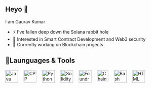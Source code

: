<h2>Heyo 👋</h2>

I am Gaurav Kumar

- ⚡ I’ve fallen deep down the Solana rabbit hole
- 👀 Interested in Smart Contract Development and Web3 security
- 🌱 Currently working on Blockchain projects
  
<h2>🔨Launguages & Tools </h2> 
<img align="left" alt="Java" width="40px" style="padding-right:15px;" src="https://cdn.jsdelivr.net/gh/devicons/devicon/icons/java/java-original.svg"/>
<img align="left" alt="CPP" width="40px" style="padding-right:15px;" src="https://cdn.jsdelivr.net/gh/devicons/devicon@latest/icons/cplusplus/cplusplus-original.svg" />
<img align="left" alt="Python" width="40px" style="padding-right:15px;" src="https://cdn.jsdelivr.net/gh/devicons/devicon@latest/icons/python/python-original.svg" />
<img align="left" alt="Solidity" width="40px" style="padding-right:15px;" src="https://cdn.jsdelivr.net/gh/devicons/devicon@latest/icons/solidity/solidity-plain.svg" />
<img align="left" alt="Foundry" width="40px" style="padding-right:15px;" src="https://github.com/user-attachments/assets/aaf699b4-57e4-4f0c-8093-12c5469029e6" />
<img align="left" alt="Chainlink" width="35px" style="padding-right:15px;" src="https://github.com/user-attachments/assets/cade9ff8-1a2a-493a-84b6-b6fc72de514b" />
<img align="left" alt="Bash" width="40px" style="padding-right:15px;" src="https://cdn.jsdelivr.net/gh/devicons/devicon@latest/icons/bash/bash-original.svg" />
<img align="left" alt="HTML" width="40px" style="padding-right:15px;" src="https://cdn.jsdelivr.net/gh/devicons/devicon/icons/html5/html5-plain.svg" />

<!--
**Gvkr93/Gvkr93** is a ✨ _special_ ✨ repository because its `README.md` (this file) appears on your GitHub profile.


Here are some ideas to get you started:
![Uploading gYv6f901.svg…]()

- 🔭 I’m currently working on ...
- 🌱 I’m currently learning ...
- 👯 I’m looking to collaborate on ...
- 🤔 I’m looking for help with ...
- 💬 Ask me about ...
- 📫 How to reach me: ...
- 😄 Pronouns: ...
- ⚡ Fun fact: ...
-->
